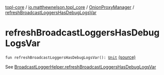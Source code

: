 [topl-core](../../index.md) / [io.matthewnelson.topl_core](../index.md) / [OnionProxyManager](index.md) / [refreshBroadcastLoggersHasDebugLogsVar](./refresh-broadcast-loggers-has-debug-logs-var.md)

# refreshBroadcastLoggersHasDebugLogsVar

`fun refreshBroadcastLoggersHasDebugLogsVar(): `[`Unit`](https://kotlinlang.org/api/latest/jvm/stdlib/kotlin/-unit/index.html) [(source)](https://github.com/05nelsonm/TorOnionProxyLibrary-Android/blob/master/topl-core/src/main/java/io/matthewnelson/topl_core/OnionProxyManager.kt#L167)

See [BroadcastLoggerHelper.refreshBroadcastLoggersHasDebugLogsVar](#)

